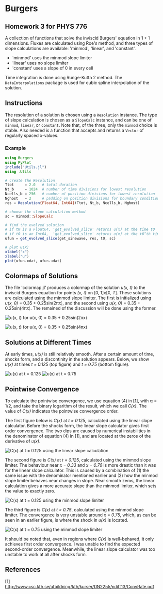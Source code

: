 # Burgers

## Homework 3 for PHYS 776

A collection of functions that solve the inviscid Burgers' equation in 1 + 1 dimensions. Fluxes are calculated using Roe's method, and three types of slope calculations are available: 'minmod', 'linear', and 'constant'.
- 'minmod' uses the minmod slope limiter
- 'linear' uses no slope limiter
- 'constant' uses a slope of 0 in every cell

Time integration is done using Runge-Kutta 2 method. The `DataInterpolations` package is used for cubic spline interpolation of the solution.

## Instructions

The resolution of a solution is chosen using a `Resolution` instance. The type of slope calculation is chosen as a `SlopeCalc` instance, and can be one of `minmod`, `linear`, or `constant`. Note that, of the three, only the `minmod` choice is stable. Also needed is a function that accepts and returns a `Vector` of regularly spaced *x*-values.

### Example

```Julia
using Burgers
using PyPlot
include("Utils.jl")
using .Utils

# create the Resolution
Ttot     = 2.0   # total duration
Nt_b     = 1024  # number of time divisions for lowest resolution
Ncells_b = 256   # number of position divisions for lowest resolution
Nghost   = 2     # padding on position divisions for boundary conditions
res = Resolution{Float64, Int64}(Ttot, Nt_b, Ncells_b, Nghost)

# choose the slope calculation method
sc = minmod::SlopeCalc

# find the evolved solution
# if t0 is a Float64, 'get_evolved_slice' returns u(x) at the time t0
# if t0 is an Int64,  'get_evolved_slice' returns u(x) at the t0^th time step
ufun = get_evolved_slice(get_sinewave, res, t0, sc)

# plot u(x)
xlabel("x")
xlabel("u")
plot(ufun.xdat, ufun.udat)
```

## Colormaps of Solutions

The file 'colormap.jl' produces a colormap of the solution *u(x, t)* to the inviscid Burgers equation for points *(x, t)* on [0, 1]*x*[0, *T*]. These solutions are calculated using the minmod slope limiter. The first is initialized using *u(x, 0)* = 0.35 + 0.25sin(2&pi;*x*), and the second using *u(x, 0)* = 0.35 + 0.25sin(4&pi;*x*). The remained of the discussion will be done using the former.

![u(x, t) for u(x, 0) = 0.35 + 0.25sin(2&pi;*x*)](images/colormap.png)

![u(x, t) for u(x, 0) = 0.35 + 0.25sin(4&pi;*x*)](images/colormap2.png)

## Solutions at Different Times

At early times, *u(x)* is still relatively smooth. After a certain amount of time, shocks form, and a discontinity in the solution appears. Below, we show *u(x)* at times *t = 0.125* (top figure) and *t = 0.75* (bottom figure).

![u(x) at *t = 0.125*](images/soln_minmod_0125.png)
![u(x) at *t = 0.75*](images/soln_minmod_075.png)

## Pointwise Convergence

To calculate the pointwise convergence, we use equation (4) in [1], with &alpha; = 1/2, and take the binary logarithm of the result, which we call *C(x)*. The value of *C(x)* indicates the pointwise convergence order.

The first figure below is *C(x)* at *t = 0.125*, calculated using the linear slope calculator. Before the shocks form, the linear slope calculator gives first order convergence. The two dips are caused by numerical instabilities in the denominator of equation (4) in [1], and are located at the zeros of the derivative of *u(x)*.

![C(x) at *t = 0.125* using the linear slope calculation](images/conv_linear_0125.png)

The second figure is *C(x)* at *t = 0.125*, calculated using the minmod slope limiter. The behaviour near *x = 0.33* and *x = 0.76* is more drastic than it was for the linear slope calculator. This is caused by a combination of (1) the same issue with the denominator mentioned earlier and (2) how the minmod slope limiter behaves near changes in slope. Near smooth zeros, the linear calculation gives a more accurate slope than the minmod limiter, which sets the value to exactly zero.

![C(x) at *t = 0.125* using the minmod slope limiter](images/conv_minmod_0125.png)

The third figure is *C(x)* at *t = 0.75*, calculated using the minmod slope limiter. The convergence is very unstable around *x = 0.75*, which, as can be seen in an earlier figure, is where the shock in *u(x)* is located.

![C(x) at *t = 0.75* using the minmod slope limiter](images/conv_minmod_075.png)

It should be noted that, even in regions where *C(x)* is well-behaved, it only achieves first order convergence. I was unable to find the expected second-order convergence. Meanwhile, the linear slope calculator was too unstable to work at all after shocks form.

## References

[1] http://www.csc.kth.se/utbildning/kth/kurser/DN2255/ndiff13/ConvRate.pdf
